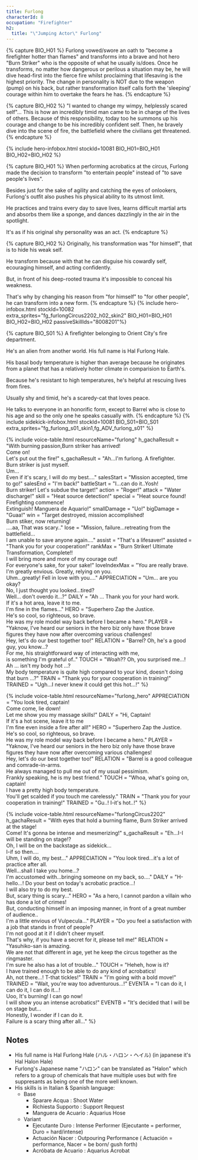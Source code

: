```yaml
---
title: Furlong
characterId: 8
occupation: "Firefighter"
h2:
  title: "\"Jumping Actor\" Furlong"
---
```


{% capture BIO_H01 %}
Furlong vowed/swore an oath to "become a firefighter hotter than flames" and transforms into a brave and hot hero "Burn Striker" who is the opposite of what he usually is/does. Once he transforms, no matter how dangerous or perilous a situation may be, he will dive head-first into the fierce fire whilst proclaiming that lifesaving is the highest priority. The change in personality is NOT due to the weapon (pump) on his back, but rather transformation itself calls forth the 'sleeping' courage within him to overtake the fears he has.
{% endcapture %}

{% capture BIO_H02 %}
"I wanted to change my wimpy, helplessly scared self"... This is how an incredibly timid man came to be in charge of the lives of others. Because of this responsibility, today too he summons up his courage and change to be his incredibly confident self. Then, he bravely dive into the scene of fire, the battlefield where the civilians get threatened.
{% endcapture %}

{% include hero-infobox.html stockId=10081 BIO_H01=BIO_H01 BIO_H02=BIO_H02 %}

{% capture BIO_H01 %}
When performing acrobatics at the circus, Furlong made the decision to transform "to entertain people" instead of "to save people's lives".

Besides just for the sake of agility and catching the eyes of onlookers, Furlong's outfit also pushes his physical ability to its utmost limit.

He practices and trains every day to save lives, learns difficult martial arts and absorbs them like a sponge, and dances dazzlingly in the air in the spotlight.

It's as if his original shy personality was an act. 
{% endcapture %}

{% capture BIO_H02 %}
Originally, his transformation was "for himself", that is to hide his weak self.

He transform because with that he can disguise his cowardly self, ecouraging himself, and acting confidently.

But, in front of his deep-rooted trauma it's impossible to conceal his weakness.

That's why by changing his reason from "for himself" to "for other people", he can transform into a new form.
{% endcapture %}
{% include hero-infobox.html stockId=10082 
extra_sprites="fg_furlongCircus2202_h02_skin2" BIO_H01=BIO_H01 BIO_H02=BIO_H02 passiveSkillIds="8008201"%}

{% capture BIO_S01 %}
A firefighter belonging to Orient City's fire department.

He's an alien from another world. His full name is Hal Furlong Hale.

His basal body temperature is higher than average because he originates from a planet that has a relatively hotter climate in comparision to Earth's.

Because he's resistant to high temperatures, he's helpful at rescuing lives from fires.

Usually shy and timid, he's a scaredy-cat that loves peace.

He talks to everyone in an honorific form, except to Barrel who is close to his age and so the only one he speaks casually with.
{% endcapture %}
{% include sidekick-infobox.html stockId=10081 BIO_S01=BIO_S01 extra_sprites="fg_furlong_s01_skin1,fg_ADV_furlong_s01" %}

{% include voice-table.html resourceName="furlong"
h_gachaResult = "With burning passion,Burn striker has arrived!<br>Come on!<br>Let's put out the fire!"
s_gachaResult = "Ah…I'm furlong. A firefighter.<br>Burn striker is just myself.<br>Um…<br>Even if it's scary, I will do my best…."
salesStart = "Mission accepted, time to go!"
salesEnd = "I'm back!"
battleStart = "I…can do it..Yosh!<br>Burn striker! Let's subdue the target!"
action = "Roger!"
attack = "Water discharge!"
skill = "Heat source detection!"
special = "Heat source found! Firefighting commence!<br>Extinguish! Manguera de Aquario!"
smallDamage = "Uo!"
bigDamage = "Guaa!"
win = "Target destroyed, mission accomplished!<br>Burn stiker, now returning!<br>….aa, That was scary.."
lose = "Mission, failure…retreating from the battlefield…<br>I am unable to save anyone again…."
assist = "That's a lifesaver!"
assisted = "Thank you for your cooperation!"
rankMax = "Burn Striker! Ultimate Transformation, Complete!!<br>I will bring more and more of my courage out!<br>For everyone's sake, for your sake!"
loveIndexMax = "You are really brave.<br>I'm greatly envious. Greatly, relying on you.<br>Uhm…greatly! Fell in love with you…."
APPRECIATION = "Um... are you okay?<br>No, I just thought you looked...tired?<br>Well... don't overdo it...?"
DAILY = "Ah ... Thank you for your hard work.<br>If it's a hot area, leave it to me.<br>I'm fine in the flames..."
HERO = "Superhero Zap the Justice.<br>He's so cool, so righteous, so brave.<br>He was my role model way back before I became a hero."
PLAYER = "Yaknow, I've heard our seniors in the hero biz only have those brave figures they have now after overcoming various challenges!<br>Hey, let's do our best together too!"
RELATION = "Barrel? Oh, he's a good guy, you know…?<br>For me, his straightforward way of interacting with me,<br>is something I'm grateful of.."
TOUCH = "Woah??  Oh, you surprised me...!<br>Ah ... isn't my body hot ...?<br>My body temperature is quite high compared to your kind, doesn't doing that burn ...?"
TRAIN = "Thank you for your cooperation in training!"
TRAINED = "Ugh...I never knew it could get this hot...!"
%}

{% include voice-table.html resourceName="furlong_hero"
APPRECIATION = "You look tired, captain!<br>Come come, lie down!<br>Let me show you my massage skills!"
DAILY = "Hi, Captain!<br>If it's a hot scene, leave it to me<br>I'm fine even inside a fire after all!"
HERO = "Superhero Zap the Justice.<br>He's so cool, so righteous, so brave.<br>He was my role model way back before I became a hero."
PLAYER = "Yaknow, I've heard our seniors in the hero biz only have those brave figures they have now after overcoming various challenges!<br>Hey, let's do our best together too!"
RELATION = "Barrel is a good colleague and comrade-in-arms.<br>He always managed to pull me out of my usual pessimism.<br>Frankly speaking, he is my best friend."
TOUCH = "Whoa, what's going on, captain!<br>I have a pretty high body temperature.<br>You'll get scalded if you touch me carelessly."
TRAIN = "Thank you for your cooperation in training!"
TRAINED = "Gu..! I-it's hot..!"
%}

{% include voice-table.html resourceName="furlongCircus2202"
h_gachaResult = "With eyes that hold a burning flame, Burn Striker arrived at the stage!<br>Come! It's gonna be intense and mesmerizing!"
s_gachaResult = "Eh…I-I will be standing on stage!?<br>Oh, I will be on the backstage as sidekick…<br>I-if so then….<br>Uhm, I will do, my best…"
APPRECIATION = "You look tired…it's a lot of practice after all.<br>Well…shall I take you home...?<br>I'm accustomed with...bringing someone on my back, so…."
DAILY = "H-hello…! Do your best on today's acrobatic practice…!<br>I will also try to do my best.<br>But, scary thing is scary…"
HERO = "As a hero, I cannot pardon a villain who has done a lot of crimes!<br>But, conducting himself in an imposing manner, in front of a great number of audience..<br>I'm a little envious of Vulpecula…"
PLAYER = "Do you feel a satisfaction with a job that stands in front of people?<br>I'm not good at it if I didn't cheer myself.<br>That's why, if you have a secret for it, please tell me!"
RELATION = "Yasuhiko-san is amazing.<br>We are not that different in age, yet he keep the circus together as the ringmaster.<br>I'm sure he also has a lot of trouble…"
TOUCH = "Heheh, how is it?<br>I have trained enough to be able to do any kind of acrobatics!<br>Ah, not there…! T-that tickles!"
TRAIN = "I'm going with a bold move!"
TRAINED = "Wait, you're way too adventurous…!"
EVENTA = "I can do it, I can do it, I can do it…!<br>Uoo, It's burning! I can go now!<br>I will show you an intense acrobatics!"
EVENTB = "It's decided that I will be on stage but…<br>Honestly, I wonder if I can do it.<br>Failure is a scary thing after all…"
%}

## Notes

- His full name is Hal Furlong Hale (ハル・ハロン・ヘイル) (in japanese it's Hal Halon Hale)
- Furlong's Japanese name "ハロン" can be translated as "Halon" which refers to a group of chemicals that have multiple uses but with fire suppresants as being one of the more well known.
- His skills is in Italian & Spanish language:
  - Base
    - Sparare Acqua : Shoot Water
    - Richiesta Supporto : Support Request
    - Manguera de Acuario : Aquarius Hose
  - Variant
    - Ejecutante Duro : Intense Performer (Ejecutante = performer, Duro = hard/intense)
    - Actuación Nacer : Outpouring Performance ( Actuación = performance, Nacer = be born/ gush forth)
    - Acróbata de Acuario : Aquarius Acrobat
